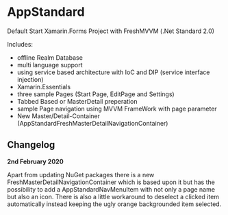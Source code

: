 # AppStandard
Default Start Xamarin.Forms Project with FreshMVVM (.Net Standard 2.0)

Includes:

- offline Realm Database
- multi language support
- using service based architecture with IoC and DIP (service interface injection)
- Xamarin.Essentials
- three sample Pages (Start Page, EditPage and Settings)
- Tabbed Based or MasterDetail preperation
- sample Page navigation using MVVM FrameWork with page parameter
- New Master/Detail-Container (AppStandardFreshMasterDetailNavigationContainer)

## Changelog

**2nd February 2020**

Apart from updating NuGet packages there is a new FreshMasterDetailNavigationContainer which is based upon it but has the possibility to add a AppStandardNavMenuItem with not only a page name but also an icon. There is also a little workaround to deselect a clicked item automatically instead keeping the ugly orange backgrounded item selected.
